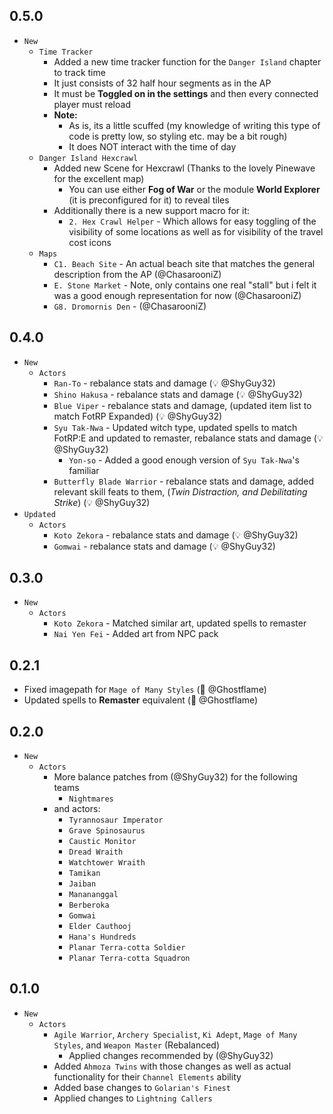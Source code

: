 ## 0.5.0

- `New`
  - `Time Tracker`
    - Added a new time tracker function for the `Danger Island` chapter to track time
    - It just consists of 32 half hour segments as in the AP
    - It must be **Toggled on in the settings** and then every connected player must reload
    - **Note:**
      - As is, its a little scuffed (my knowledge of writing this type of code is pretty low, so styling etc. may be a bit rough)
      - It does NOT interact with the time of day
  - `Danger Island Hexcrawl`
    - Added new Scene for Hexcrawl (Thanks to the lovely Pinewave for the excellent map)
      - You can use either **Fog of War** or the module **World Explorer** (it is preconfigured for it) to reveal tiles
    - Additionally there is a new support macro for it:
      - `2. Hex Crawl Helper` - Which allows for easy toggling of the visibility of some locations as well as for visibility of the travel cost icons
  - `Maps`
    - `C1. Beach Site` - An actual beach site that matches the general description from the AP (@ChasarooniZ)
    - `E. Stone Market` - Note, only contains one real "stall" but i felt it was a good enough representation for now (@ChasarooniZ)
    - `G8. Dromornis Den` - (@ChasarooniZ)

## 0.4.0

- `New`
  - `Actors`
    - `Ran-To` - rebalance stats and damage (💡 @ShyGuy32)
    - `Shino Hakusa` - rebalance stats and damage (💡 @ShyGuy32)
    - `Blue Viper` - rebalance stats and damage, (updated item list to match FotRP Expanded) (💡 @ShyGuy32)
    - `Syu Tak-Nwa` - Updated witch type, updated spells to match FotRP:E and updated to remaster, rebalance stats and damage (💡 @ShyGuy32)
      - `Yon-so` - Added a good enough version of `Syu Tak-Nwa`'s familiar
    - `Butterfly Blade Warrior` - rebalance stats and damage, added relevant skill feats to them, (_Twin Distraction, and Debilitating Strike_) (💡 @ShyGuy32)
- `Updated`
  - `Actors`
    - `Koto Zekora` - rebalance stats and damage (💡 @ShyGuy32)
    - `Gomwai` - rebalance stats and damage (💡 @ShyGuy32)

## 0.3.0

- `New`
  - `Actors`
    - `Koto Zekora` - Matched similar art, updated spells to remaster
    - `Nai Yen Fei` - Added art from NPC pack

## 0.2.1

- Fixed imagepath for `Mage of Many Styles` (🐛 @Ghostflame)
- Updated spells to **Remaster** equivalent (🐛 @Ghostflame)

## 0.2.0

- `New`
  - `Actors`
    - More balance patches from (@ShyGuy32) for the following teams
      - `Nightmares`
    - and actors:
      - `Tyrannosaur Imperator`
      - `Grave Spinosaurus`
      - `Caustic Monitor`
      - `Dread Wraith`
      - `Watchtower Wraith`
      - `Tamikan`
      - `Jaiban`
      - `Manananggal`
      - `Berberoka`
      - `Gomwai`
      - `Elder Cauthooj`
      - `Hana's Hundreds`
      - `Planar Terra-cotta Soldier`
      - `Planar Terra-cotta Squadron`

## 0.1.0

- `New`
  - `Actors`
    - `Agile Warrior`, `Archery Specialist`, `Ki Adept`, `Mage of Many Styles`, and `Weapon Master` (Rebalanced)
      - Applied changes recommended by (@ShyGuy32)
    - Added `Ahmoza Twins` with those changes as well as actual functionality for their `Channel Elements` ability
    - Added base changes to `Golarian's Finest`
    - Applied changes to `Lightning Callers`
